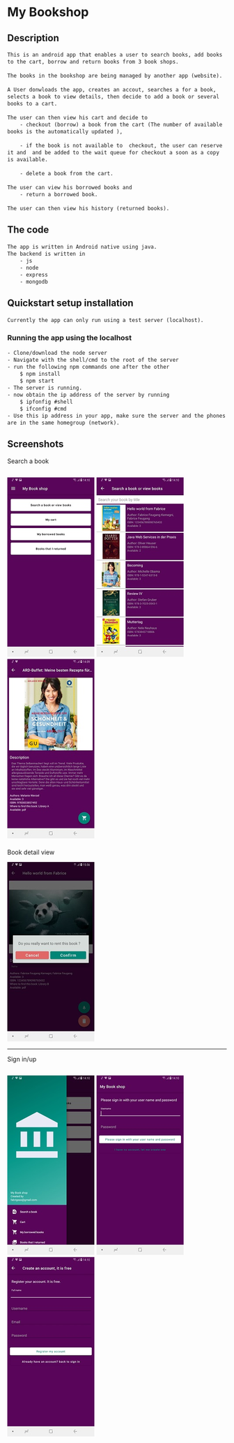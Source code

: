 # My Bookshop

## Description

    This is an android app that enables a user to search books, add books to the cart, borrow and return books from 3 book shops.

    The books in the bookshop are being managed by another app (website).

    A User donwloads the app, creates an accout, searches a for a book,
    selects a book to view details, then decide to add a book or several books to a cart.

    The user can then view his cart and decide to 
        - checkout (borrow) a book from the cart (The number of available books is the automatically updated ),

        - if the book is not available to  checkout, the user can reserve it and  and be added to the wait queue for checkout a soon as a copy is available.

        - delete a book from the cart.

    The user can view his borrowed books and
        - return a borrowed book.

    The user can then view his history (returned books).

## The code

    The app is written in Android native using java.
    The backend is written in
        - js
        - node
        - express
        - mongodb

## Quickstart setup installation

    Currently the app can only run using a test server (localhost).

### Running the app using the localhost

    - Clone/download the node server
    - Navigate with the shell/cmd to the root of the server
    - run the following npm commands one after the other
        $ npm install
        $ npm start
    - The server is running.
    - now obtain the ip address of the server by running 
        $ ipfonfig #shell
        $ ifconfig #cmd
    - Use this ip address in your app, make sure the server and the phones are in the same homegroup (network).

## Screenshots

Search a book

![search-book](/screenshots/home.jpg) ![search-book](/screenshots/book-search.jpg) ![book-detail-in-search](/screenshots/book-detail.jpg) 
-----------------------------------------------------------------

Book detail view

![book-in-cart](/screenshots/confirmation.jpg)

----------------------------------------------------------------
Sign in/up

![Side menu](/screenshots/side-menu.jpg) ![sign-in](/screenshots/sign-in.jpg) ![sign-up](/screenshots/sign-up.jpg)
----------------------------------------------------------------
